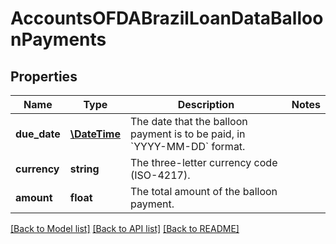 # AccountsOFDABrazilLoanDataBalloonPayments

## Properties
Name | Type | Description | Notes
------------ | ------------- | ------------- | -------------
**due_date** | [**\DateTime**](\DateTime.md) | The date that the balloon payment is to be paid, in &#x60;YYYY-MM-DD&#x60; format. | 
**currency** | **string** | The three-letter currency code (ISO-4217). | 
**amount** | **float** | The total amount of the balloon payment. | 

[[Back to Model list]](../../README.md#documentation-for-models) [[Back to API list]](../../README.md#documentation-for-api-endpoints) [[Back to README]](../../README.md)

